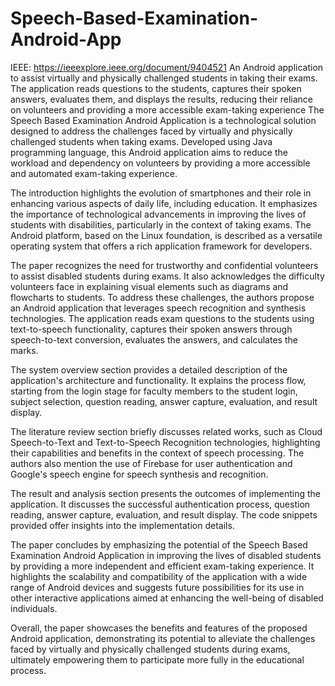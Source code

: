 # Speech-Based-Examination-Android-App
IEEE: https://ieeexplore.ieee.org/document/9404521 
An Android application to assist virtually and physically challenged students in taking their exams. The application reads questions to the students, captures their spoken answers, evaluates them, and displays the results, reducing their reliance on volunteers and providing a more accessible exam-taking experience
The Speech Based Examination Android Application is a technological solution designed to address the challenges faced by virtually and physically challenged students when taking exams. Developed using Java programming language, this Android application aims to reduce the workload and dependency on volunteers by providing a more accessible and automated exam-taking experience.

The introduction highlights the evolution of smartphones and their role in enhancing various aspects of daily life, including education. It emphasizes the importance of technological advancements in improving the lives of students with disabilities, particularly in the context of taking exams. The Android platform, based on the Linux foundation, is described as a versatile operating system that offers a rich application framework for developers.

The paper recognizes the need for trustworthy and confidential volunteers to assist disabled students during exams. It also acknowledges the difficulty volunteers face in explaining visual elements such as diagrams and flowcharts to students. To address these challenges, the authors propose an Android application that leverages speech recognition and synthesis technologies. The application reads exam questions to the students using text-to-speech functionality, captures their spoken answers through speech-to-text conversion, evaluates the answers, and calculates the marks.

The system overview section provides a detailed description of the application's architecture and functionality. It explains the process flow, starting from the login stage for faculty members to the student login, subject selection, question reading, answer capture, evaluation, and result display.

The literature review section briefly discusses related works, such as Cloud Speech-to-Text and Text-to-Speech Recognition technologies, highlighting their capabilities and benefits in the context of speech processing. The authors also mention the use of Firebase for user authentication and Google's speech engine for speech synthesis and recognition.

The result and analysis section presents the outcomes of implementing the application. It discusses the successful authentication process, question reading, answer capture, evaluation, and result display. The code snippets provided offer insights into the implementation details.

The paper concludes by emphasizing the potential of the Speech Based Examination Android Application in improving the lives of disabled students by providing a more independent and efficient exam-taking experience. It highlights the scalability and compatibility of the application with a wide range of Android devices and suggests future possibilities for its use in other interactive applications aimed at enhancing the well-being of disabled individuals.

Overall, the paper showcases the benefits and features of the proposed Android application, demonstrating its potential to alleviate the challenges faced by virtually and physically challenged students during exams, ultimately empowering them to participate more fully in the educational process.
